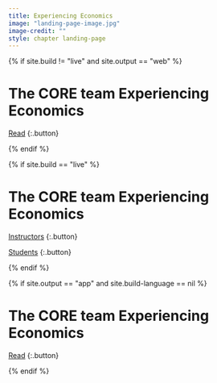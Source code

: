 ```yaml
---
title: Experiencing Economics
image: "landing-page-image.jpg"
image-credit: ""
style: chapter landing-page
---
```


{% if site.build != "live" and site.output == "web" %}

# **The CORE team** Experiencing Economics

[Read](book/text/0-3-contents.html)
{:.button}

{% endif %}


{% if site.build == "live" %}

# **The CORE team** Experiencing Economics

[Instructors](/experiencing-economics/instructors/book/text/0-3-contents.html)
{:.button}

[Students](/experiencing-economics/book/text/0-3-contents.html)
{:.button} 

{% endif %}


{% if site.output == "app" and site.build-language == nil %}

# **The CORE team** Experiencing Economics

[Read](book/text/0-3-contents.html)
{:.button}

{% endif %}

